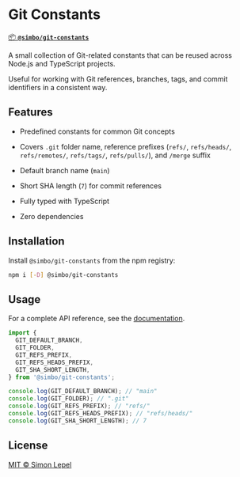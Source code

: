 # Git Constants

[📦 **`@simbo/git-constants`**](https://npmjs.com/package/@simbo/git-constants)

A small collection of Git-related constants that can be reused across Node.js
and TypeScript projects.

Useful for working with Git references, branches, tags, and commit identifiers
in a consistent way.

## Features

- Predefined constants for common Git concepts

- Covers `.git` folder name, reference prefixes (`refs/`, `refs/heads/`,
  `refs/remotes/`, `refs/tags/`, `refs/pulls/`), and `/merge` suffix

- Default branch name (`main`)

- Short SHA length (`7`) for commit references

- Fully typed with TypeScript

- Zero dependencies

## Installation

Install `@simbo/git-constants` from the npm registry:

```bash
npm i [-D] @simbo/git-constants
```

## Usage

For a complete API reference, see the
[documentation](https://simbo.codes/packages/modules/_simbo_git-constants/).

```ts
import {
  GIT_DEFAULT_BRANCH,
  GIT_FOLDER,
  GIT_REFS_PREFIX,
  GIT_REFS_HEADS_PREFIX,
  GIT_SHA_SHORT_LENGTH,
} from '@simbo/git-constants';

console.log(GIT_DEFAULT_BRANCH); // "main"
console.log(GIT_FOLDER); // ".git"
console.log(GIT_REFS_PREFIX); // "refs/"
console.log(GIT_REFS_HEADS_PREFIX); // "refs/heads/"
console.log(GIT_SHA_SHORT_LENGTH); // 7
```

## License

[MIT © Simon Lepel](http://simbo.mit-license.org/2025/)
